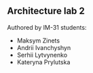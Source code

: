 Architecture lab 2
---
Authored by IM-31 students:
- Maksym Zinets
- Andrii Ivanchyshyn
- Serhii Lytvynenko
- Kateryna Prylutska